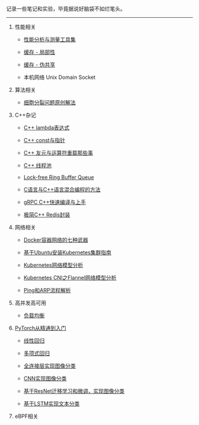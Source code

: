 记录一些笔记和实验，毕竟据说好脑袋不如烂笔头。

---

1. 性能相关
   
   - [性能分析与测量工具集](https://github.com/yuchuanwang/perfkit)
   
   - [缓存 - 局部性](https://github.com/yuchuanwang/docs/blob/main/Performance/Locality_of_reference.md)
   
   - [缓存 - 伪共享](https://github.com/yuchuanwang/docs/blob/main/Performance/False_sharing.md)
      
   - 本机网络 Unix Domain Socket

2. 算法相关
   
   - [细胞分裂问题原创解法](https://github.com/yuchuanwang/docs/blob/main/Algorithm/Cells_count.md)

3. C++杂记

   - [C++ lambda表达式](https://github.com/yuchuanwang/docs/blob/main/Cpp/Cpp_Lambda.md)

   - [C++ const与指针](https://github.com/yuchuanwang/docs/blob/main/Cpp/Cpp_Const_Pointer.md)

   - [C++ 友元与运算符重载那些事](https://github.com/yuchuanwang/docs/blob/main/Cpp/Cpp_Friend_Operator.md)

   - [C++ 线程池](https://github.com/yuchuanwang/docs/blob/main/Cpp/Cpp_ThreadPool.md)
 
   - [Lock-free Ring Buffer Queue](https://github.com/yuchuanwang/RingBuffer)
  
   - [C语言与C++语言混合编程的方法](https://github.com/yuchuanwang/docs/blob/main/Cpp/Cpp_Mix_C.md)
  
   - [gRPC C++快速编译与上手](https://github.com/yuchuanwang/docs/blob/main/Cpp/Cpp_gRPC.md)
  
   - [极简C++ Redis封装](https://github.com/yuchuanwang/RedisClient)


4. 网络相关

   - [Docker容器网络的七种武器](https://github.com/yuchuanwang/docs/blob/main/Network/Docker_Network.md)
 
   - [基于Ubuntu安装Kubernetes集群指南](https://github.com/yuchuanwang/docs/blob/main/Network/Kubernetes_Installation.md)

   - [Kubernetes网络模型分析](https://github.com/yuchuanwang/docs/blob/main/Network/Kubernetes_Network.md)

   - [Kubernetes CNI之Flannel网络模型分析](https://github.com/yuchuanwang/docs/blob/main/Network/Kubernetes_Flannel_Network.md)

   - [Ping和ARP流程解析](https://github.com/yuchuanwang/docs/blob/main/Network/Ping_ARP.md)


5. 高并发高可用

   - [负载均衡](https://github.com/yuchuanwang/docs/blob/main/Cpp/Cpp_Load_Balance.md)


6. [PyTorch从精通到入门](https://github.com/yuchuanwang/DeepLearning)

   - [线性回归](https://github.com/yuchuanwang/docs/blob/main/PyTorch/01_LinearRegression.md)
   
   - [多项式回归](https://github.com/yuchuanwang/docs/blob/main/PyTorch/02_PolyRegression.md)
   
   - [全连接层实现图像分类](https://github.com/yuchuanwang/docs/blob/main/PyTorch/03_ImageClassificationByFC.md)

   - [CNN实现图像分类](https://github.com/yuchuanwang/docs/blob/main/PyTorch/04_ImageClassificationByCNN.md)
  
   - [基于ResNet迁移学习和微调，实现图像分类](https://github.com/yuchuanwang/docs/blob/main/PyTorch/05_ImageClassificationByResNet.md)
   
   - [基于LSTM实现文本分类](https://github.com/yuchuanwang/docs/blob/main/PyTorch/06_CommentClassificationByLSTM.md)


7. eBPF相关
